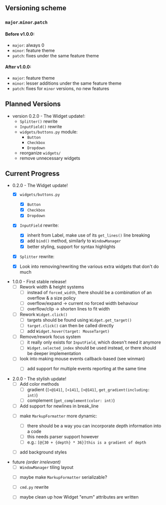 Versioning scheme
-----------------

### `major`.`minor`.`patch`

#### Before v1.0.0:
- `major`: always 0
- `minor`: feature theme
- `patch`: fixes under the same feature theme

#### After v1.0.0:
- `major`: feature theme
- `minor`: lesser additions under the same feature theme
- `patch`: fixes for `minor` versions, no new features

Planned Versions
----------------

* version 0.2.0 - The Widget update!:
    - `Splitter()` rewrite
    - `InputField()` rewrite
    - `widgets/buttons.py` module:
        + `Button`
        + `Checkbox`
        + `Dropdown`
    - reorganize `widgets/`
    - remove unnecessary widgets


Current Progress
----------------

- 0.2.0 - The Widget update!
    * [x] `widgets/buttons.py`
        + [x] `Button`
        + [x] `Checkbox`
        + [x] `Dropdown`

    * [x] `InputField` rewrite:
        + [x] inherit from Label, make use of its `get_lines()` line breaking
        + [x] add `bind()` method, similarly to `WindowManager`
        + [x] better styling, support for syntax highlights

    * [x] `Splitter` rewrite:

    * [x] Look into removing/rewriting the various extra widgets that don't do much

- 1.0.0 - First stable release!
    * [ ] Rework width & height systems
        + [ ] instead of `forced_width`, there should be a combination of an overflow & a size policy
        + [ ] overflow/expand -> current no forced width behaviour
        + [ ] overflow/clip   -> shorten lines to fit width

    * [ ] Rework `Widget.click()`
        + [ ] targets should be found using `Widget.get_target()`
        + [ ] `target.click()` can then be called directly
        + [ ] add `Widget.hover(target: MouseTarget)`

    * [ ] Remove/rework focus system
        + [ ] it really only exists for `InputField`, which doesn't need it anymore
        + [ ] `Widget.selected_index` should be used instead, or there should be deeper implementation

    * [ ] look into making mouse events callback-based (see winman)
        + [ ] add support for multiple events reporting at the same time


- 2.0.0 - The stylish update!
    * [ ] Add color methods
        + [ ] gradient (`[<@141]`, `[<141]`, `[>@141]`, `get_gradient(including: int)`)
        + [ ] complement (`get_complement(color: int)`)

    + [ ] Add support for newlines in break_line

    * [ ] make `MarkupFormatter` more dynamic:
        + [ ] there should be a way you can incorporate depth information into a code
        + [ ] this needs parser support however
        + [ ] e.g.: `[@{30 + {depth} * 36}]this is a gradient of depth`

    * [ ] add background styles


- future *(order irrelevant)*
    + [ ] `WindowManager` tiling layout

    * [ ] maybe make `MarkupFormatter` serializable?

    * [ ] `cmd.py` rewrite

    * [ ] maybe clean up how Widget "enum" attributes are written
